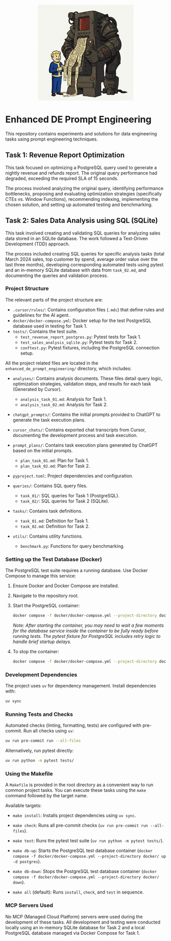 <div align="center">
  <img src="docs/repo-logo.png" alt="prompt engineering logo" width="300"/>
</div>

# Enhanced DE Prompt Engineering

This repository contains experiments and solutions for data engineering tasks using prompt engineering techniques.

## Task 1: Revenue Report Optimization

This task focused on optimizing a PostgreSQL query used to generate a nightly revenue and refunds report. The original query performance had degraded, exceeding the required SLA of 15 seconds.

The process involved analyzing the original query, identifying performance bottlenecks, proposing and evaluating optimization strategies (specifically CTEs vs. Window Functions), recommending indexing, implementing the chosen solution, and setting up automated testing and benchmarking.

## Task 2: Sales Data Analysis using SQL (SQLite)

This task involved creating and validating SQL queries for analyzing sales data stored in an SQLite database. The work followed a Test-Driven Development (TDD) approach.

The process included creating SQL queries for specific analysis tasks (total March 2024 sales, top customer by spend, average order value over the last three months), developing corresponding automated tests using pytest and an in-memory SQLite database with data from `task_02.md`, and documenting the queries and validation process.

### Project Structure

The relevant parts of the project structure are:

-   `.cursor/rules/`: Contains configuration files (`.mdc`) that define rules and guidelines for the AI agent.
-   `docker/docker-compose.yml`: Docker setup for the test PostgreSQL database used in testing for Task 1.
-   `tests/`: Contains the test suite.
    -   `test_revenue_report_postgres.py`: Pytest tests for Task 1.
    -   `test_sales_analysis_sqlite.py`: Pytest tests for Task 2.
    -   `conftest.py`: Pytest fixtures, including the PostgreSQL connection setup.

All the project related files are located in the `enhanced_de_prompt_engineering/` directory, which includes:  
-   `analyses/`: Contains analysis documents. These files detail query logic, optimization strategies, validation steps, and results for each task (Generated by Cursor).
    -   `analysis_task_01.md`: Analysis for Task 1.
    -   `analysis_task_02.md`: Analysis for Task 2.
-   `chatgpt_prompts/`: Contains the initial prompts provided to ChatGPT to generate the task execution plans.
-   `cursor_chats/`: Contains exported chat transcripts from Cursor, documenting the development process and task execution.

-   `prompt_plans/`: Contains task execution plans generated by ChatGPT based on the initial prompts.
    -   `plan_task_01.md`: Plan for Task 1.
    -   `plan_task_02.md`: Plan for Task 2.
-   `pyproject.toml`: Project dependencies and configuration.
-   `queries/`: Contains SQL query files.
    -   `task_01/`: SQL queries for Task 1 (PostgreSQL).
    -   `task_02/`: SQL queries for Task 2 (SQLite).

-   `tasks/`: Contains task definitions.
    -   `task_01.md`: Definition for Task 1.
    -   `task_02.md`: Definition for Task 2.
-   `utils/`: Contains utility functions.
    -   `benchmark.py`: Functions for query benchmarking.

### Setting up the Test Database (Docker)

The PostgreSQL test suite requires a running database. Use Docker Compose to manage this service:

1.  Ensure Docker and Docker Compose are installed.
2.  Navigate to the repository root.
3.  Start the PostgreSQL container:

    ```bash
    docker compose -f docker/docker-compose.yml --project-directory docker/ up -d postgres
    ```
    *Note: After starting the container, you may need to wait a few moments for the database service inside the container to be fully ready before running tests. The pytest fixture for PostgreSQL includes retry logic to handle brief startup delays.*

4.  To stop the container:

    ```bash
    docker compose -f docker/docker-compose.yml --project-directory docker/ down
    ```

### Development Dependencies

The project uses `uv` for dependency management. Install dependencies with:

```bash
uv sync
```

### Running Tests and Checks

Automated checks (linting, formatting, tests) are configured with pre-commit. Run all checks using `uv`:

```bash
uv run pre-commit run --all-files
```

Alternatively, run pytest directly:

```bash
uv run python -m pytest tests/
```

### Using the Makefile

A `Makefile` is provided in the root directory as a convenient way to run common project tasks. You can execute these tasks using the `make` command followed by the target name.

Available targets:

*   `make install`: Installs project dependencies using `uv sync`.

*   `make check`: Runs all pre-commit checks (`uv run pre-commit run --all-files`).

*   `make test`: Runs the pytest test suite (`uv run python -m pytest tests/`).

*   `make db-up`: Starts the PostgreSQL test database container (`docker compose -f docker/docker-compose.yml --project-directory docker/ up -d postgres`).

*   `make db-down`: Stops the PostgreSQL test database container (`docker compose -f docker/docker-compose.yml --project-directory docker/ down`).

*   `make all` (default): Runs `install`, `check`, and `test` in sequence.

### MCP Servers Used

No MCP (Managed Cloud Platform) servers were used during the development of these tasks. All development and testing were conducted locally using an in-memory SQLite database for Task 2 and a local PostgreSQL database managed via Docker Compose for Task 1.
